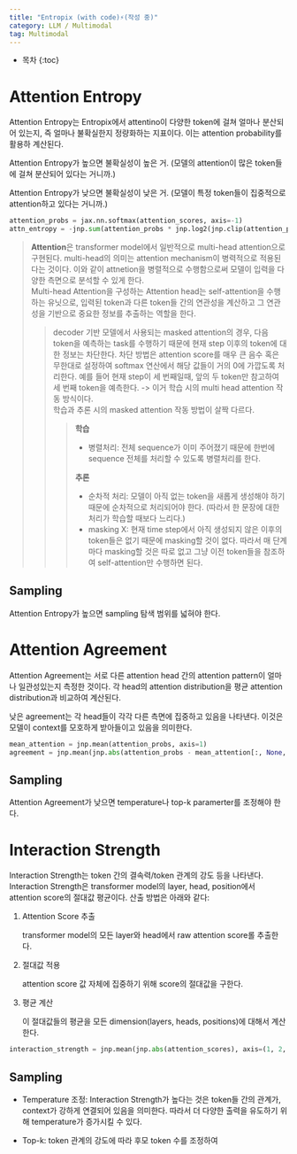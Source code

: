 ```yaml
---
title: "Entropix (with code)⚡(작성 중)"
category: LLM / Multimodal
tag: Multimodal
---
```








* 목차
{:toc}










# Attention Entropy

Attention Entropy는 Entropix에서 attentino이 다양한 token에 걸쳐 얼마나 분산되어 있는지, 즉 얼마나 불확실한지 정량화하는 지표이다. 이는 attention probability를 활용하 계산된다. 

Attention Entropy가 높으면 불확실성이 높은 거. (모델의 attention이 많은 token들에 걸쳐 분산되어 있다는 거니까.)

Attention Entropy가 낮으면 불확실성이 낮은 거. (모델이 특정 token들이 집중적으로 attention하고 있다는 거니까.)

```python
attention_probs = jax.nn.softmax(attention_scores, axis=-1)
attn_entropy = -jnp.sum(attention_probs * jnp.log2(jnp.clip(attention_probs, 1e-10, 1.0)), axis=-1)

```

> **Attention**은 transformer model에서 일반적으로 multi-head attention으로 구현된다. multi-head의 의미는 attention mechanism이 병력적으로 적용된다는 것이다. 이와 같이 attnetion을 병렬적으로 수행함으로써 모델이 입력을 다양한 측면으로 분석할 수 있게 한다.<br>
> Multi-head Attention을 구성하는 Attention head는 self-attention을 수행하는 유닛으로, 입력된 token과 다른 token들 간의 연관성을 계산하고 그 연관성을 기반으로 중요한 정보를 추출하는 역할을 한다. <br>
> > decoder 기반 모델에서 사용되는 masked attention의 경우, 다음 token을 예측하는 task를 수행하기 때문에 현재 step 이후의 token에 대한 정보는 차단한다. 차단 방법은 attention score를 매우 큰 음수 혹은 무한대로 설정하여 softmax 연산에서 해당 값들이 거의 0에 가깝도록 처리한다. 예를 들어 현재 step이 세 번째일때, 앞의 두 token만 참고하여 세 번째 token을 예측한다. -> 이거 학습 시의 multi head attention 작동 방식이다. <br>
> > 학습과 추론 시의 masked attention 작동 방법이 살짝 다르다.
> > > 
> > > **학습**<br>
> > >  - 병렬처리: 전체 sequence가 이미 주어졌기 때문에 한번에 sequence 전체를 처리할 수 있도록 병렬처리를 한다.
> > >
> > > **추론**<br>
> > >  - 순차적 처리: 모델이 아직 없는 token을 새롭게 생성해야 하기 때문에 순차적으로 처리되어야 한다. (따라서 한 문장에 대한 처리가 학습할 때보다 느리다.)
> > >  - masking X: 현재 time step에서 아직 생성되지 않은 이후의 token들은 없기 때문에 masking할 것이 없다. 따라서 매 단계마다 masking할 것은 따로 없고 그냥 이전 token들을 참조하여 self-attention만 수행하면 된다.
> > >

## Sampling

Attention Entropy가 높으면 sampling 탐색 범위를 넓혀야 한다.

# Attention Agreement

Attention Agreement는 서로 다른 attention head 간의 attention pattern이 얼마나 일관성있는지 측정한 것이다. 각 head의 attention distribution을 평균 attention distribution과 비교하여 계산된다.

낮은 agreement는 각 head들이 각각 다른 측면에 집중하고 있음을 나타낸다. 이것은 모델이 context를 모호하게 받아들이고 있음을 의미한다.

```python
mean_attention = jnp.mean(attention_probs, axis=1)
agreement = jnp.mean(jnp.abs(attention_probs - mean_attention[:, None, :]), axis=(1, 2))
```

## Sampling

Attention Agreement가 낮으면 temperature나 top-k paramerter를 조정해야 한다. 

# Interaction Strength

Interaction Strength는 token 간의 결속력/token 관계의 강도 등을 나타낸다. Interaction Strength은 transformer model의 layer, head, position에서 attention score의 절대값 평균이다. 산출 방법은 아래와 같다:

1. Attention Score 추출

   transformer model의 모든 layer와 head에서 raw attention score롤 추출한다.

2. 절대값 적용

   attention score 값 자체에 집중하기 위해 score의 절대값을 구한다.

3. 평균 계산

   이 절대값들의 평균을 모든 dimension(layers, heads, positions)에 대해서 계산한다.

```python
interaction_strength = jnp.mean(jnp.abs(attention_scores), axis=(1, 2, 3))
```

## Sampling

- Temperature 조정: Interaction Strength가 높다는 것은 token들 간의 관계가, context가 강하게 연결되어 있음을 의미한다. 따라서 더 다양한 출력을 유도하기 위해 temperature가 증가시킬 수 있다.

- Top-k: token 관계의 강도에 따라 후모 token 수를 조정하여



